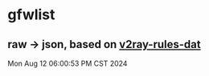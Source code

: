 # gfwlist
## raw -> json, based on [v2ray-rules-dat](https://github.com/Loyalsoldier/v2ray-rules-dat)
Mon Aug 12 06:00:53 PM CST 2024

